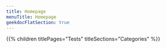 ```yaml
---
title: Homepage
menuTitle: Homepage 
geekdocFlatSection: true
---
```


{{% children titlePages="Tests" titleSections="Categories" %}}